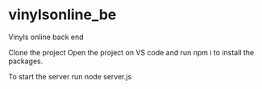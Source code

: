 # vinylsonline_be
Vinyls online back end


Clone the project
Open the project on VS code and run npm i to install the packages.

To start the server run node server.js
